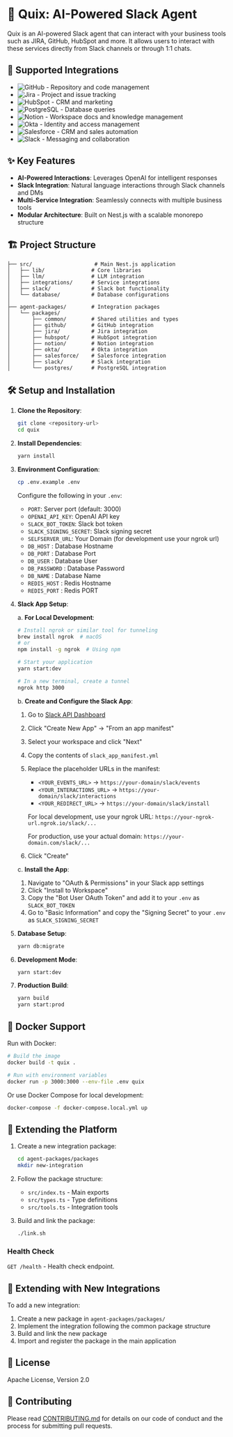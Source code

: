 # 🚀 Quix: AI-Powered Slack Agent

Quix is an AI-powered Slack agent that can interact with your business tools such as JIRA, GitHub, HubSpot and more. It allows users to interact with these services directly from Slack channels or through 1:1 chats.

## 🔗 Supported Integrations

- ![GitHub](https://img.shields.io/badge/GitHub-181717?style=for-the-badge&logo=github&logoColor=white) - Repository and code management
- ![Jira](https://img.shields.io/badge/Jira-0052CC?style=for-the-badge&logo=jira&logoColor=white) - Project and issue tracking
- ![HubSpot](https://img.shields.io/badge/HubSpot-FF7A59?style=for-the-badge&logo=hubspot&logoColor=white) - CRM and marketing
- ![PostgreSQL](https://img.shields.io/badge/PostgreSQL-316192?style=for-the-badge&logo=postgresql&logoColor=white) - Database queries
- ![Notion](https://img.shields.io/badge/Notion-000000?style=for-the-badge&logo=notion&logoColor=white) - Workspace docs and knowledge management
- ![Okta](https://img.shields.io/badge/Okta-007DC1?style=for-the-badge&logo=okta&logoColor=white) - Identity and access management
- ![Salesforce](https://img.shields.io/badge/Salesforce-00A1E0?style=for-the-badge&logo=salesforce&logoColor=white) - CRM and sales automation
- ![Slack](https://img.shields.io/badge/Slack-4A154B?style=for-the-badge&logo=slack&logoColor=white) - Messaging and collaboration

## ✨ Key Features

- **AI-Powered Interactions**: Leverages OpenAI for intelligent responses
- **Slack Integration**: Natural language interactions through Slack channels and DMs
- **Multi-Service Integration**: Seamlessly connects with multiple business tools
- **Modular Architecture**: Built on Nest.js with a scalable monorepo structure

## 🏗️ Project Structure

```
├── src/                    # Main Nest.js application
│   ├── lib/               # Core libraries
│   ├── llm/               # LLM integration
│   ├── integrations/      # Service integrations
│   ├── slack/             # Slack bot functionality
│   └── database/          # Database configurations
│
├── agent-packages/        # Integration packages
│   └── packages/
│       ├── common/        # Shared utilities and types
│       ├── github/        # GitHub integration
│       ├── jira/          # Jira integration
│       ├── hubspot/       # HubSpot integration
│       ├── notion/        # Notion integration
│       ├── okta/          # Okta integration
│       ├── salesforce/    # Salesforce integration
│       ├── slack/         # Slack integration
│       └── postgres/      # PostgreSQL integration
```

## 🛠️ Setup and Installation

1. **Clone the Repository**:

   ```bash
   git clone <repository-url>
   cd quix
   ```

2. **Install Dependencies**:

   ```bash
   yarn install
   ```

3. **Environment Configuration**:

   ```bash
   cp .env.example .env
   ```

   Configure the following in your `.env`:

   - `PORT`: Server port (default: 3000)
   - `OPENAI_API_KEY`: OpenAI API key
   - `SLACK_BOT_TOKEN`: Slack bot token
   - `SLACK_SIGNING_SECRET`: Slack signing secret
   - `SELFSERVER_URL`: Your Domain (for development use your ngrok url)
   - `DB_HOST` : Database Hostname
   - `DB_PORT` : Database Port
   - `DB_USER` : Database User
   - `DB_PASSWORD` : Database Password
   - `DB_NAME` : Database Name
   - `REDIS_HOST` : Redis Hostname
   - `REDIS_PORT` : Redis PORT

4. **Slack App Setup**:

   a. **For Local Development**:

   ```bash
   # Install ngrok or similar tool for tunneling
   brew install ngrok  # macOS
   # or
   npm install -g ngrok  # Using npm

   # Start your application
   yarn start:dev

   # In a new terminal, create a tunnel
   ngrok http 3000
   ```

   b. **Create and Configure the Slack App**:

   1. Go to [Slack API Dashboard](https://api.slack.com/apps)
   2. Click "Create New App" → "From an app manifest"
   3. Select your workspace and click "Next"
   4. Copy the contents of `slack_app_manifest.yml`
   5. Replace the placeholder URLs in the manifest:

      - `<YOUR_EVENTS_URL>` → `https://your-domain/slack/events`
      - `<YOUR_INTERACTIONS_URL>` → `https://your-domain/slack/interactions`
      - `<YOUR_REDIRECT_URL>` → `https://your-domain/slack/install`

      For local development, use your ngrok URL: `https://your-ngrok-url.ngrok.io/slack/...`

      For production, use your actual domain: `https://your-domain.com/slack/...`

   6. Click "Create"

   c. **Install the App**:

   1. Navigate to "OAuth & Permissions" in your Slack app settings
   2. Click "Install to Workspace"
   3. Copy the "Bot User OAuth Token" and add it to your `.env` as `SLACK_BOT_TOKEN`
   4. Go to "Basic Information" and copy the "Signing Secret" to your `.env` as `SLACK_SIGNING_SECRET`

5. **Database Setup**:

   ```bash
   yarn db:migrate
   ```

6. **Development Mode**:

   ```bash
   yarn start:dev
   ```

7. **Production Build**:
   ```bash
   yarn build
   yarn start:prod
   ```

## 🐳 Docker Support

Run with Docker:

```bash
# Build the image
docker build -t quix .

# Run with environment variables
docker run -p 3000:3000 --env-file .env quix
```

Or use Docker Compose for local development:

```bash
docker-compose -f docker-compose.local.yml up
```

## 🧩 Extending the Platform

1. Create a new integration package:

   ```bash
   cd agent-packages/packages
   mkdir new-integration
   ```

2. Follow the package structure:

   - `src/index.ts` - Main exports
   - `src/types.ts` - Type definitions
   - `src/tools.ts` - Integration tools

3. Build and link the package:
   ```bash
   ./link.sh
   ```

### Health Check

`GET /health` - Health check endpoint.

## 🧩 Extending with New Integrations

To add a new integration:

1. Create a new package in `agent-packages/packages/`
2. Implement the integration following the common package structure
3. Build and link the new package
4. Import and register the package in the main application

## 📜 License

Apache License, Version 2.0

## 🤝 Contributing

Please read [CONTRIBUTING.md](CONTRIBUTING.md) for details on our code of conduct and the process for submitting pull requests.
